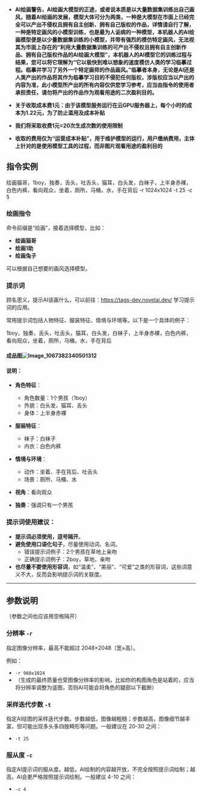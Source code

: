 - **AI绘画警告，AI绘画大模型的正途，或者说本质是以大量数据集训练出自己画风，随着AI绘画的发展，模型大体可分为两类，一种是大模型在市面上已经完全可以产出不侵权且拥有自主创新、拥有自己版权的作品，详情请自行了解，一种是特定画风的小模型训练，也是最为人诟病的一种模型，本机器人的AI绘画模型便是以少量数据集训练的小模型，并带有强烈的模仿特定画风，无法视其为市面上存在的“利用大量数据集训练的可产出不侵权且拥有自主创新作品、拥有自己版权作品的AI绘画大模型”，本机器人的AI模型它的训练过程与结果，您可以将它理解为“它以极快到难以想象的速度模仿人类的学习临摹过程。临摹并学习了另外一个特定画师的作品画风。”临摹者本身，无论是AI还是人类产出的作品将其作为临摹学习目的不侵犯任何版权，涉版权应当以产出的内容为准，此小模型所产出的所有内容仅供您学习参考，应当由指令的使用者承担责任，请勿将产出的作品作为观看用途的二次盈利目的。**

- **关于收取成本费1元：由于该模型服务运行在云GPU服务器上，每个小时的成本为1.22元，为了防止滥用及成本补贴**
- **我们将采取收费1元=20次生成次数的使用限制**
- **收取的费用仅为“运营成本补贴”，用于维护模型的运行，用户缴纳费用，主体上针对的是使用模型工具的过程，而非图片观看用途的盈利目的**

## 指令实例

绘画猫哥，1boy，独奏，舌头，吐舌头，猫耳，白头发，白袜子，上半身赤裸，白色内裤，看向观众，坐着，厕所，马桶，水，手在背后
-r 1024x1024 -t 25 -c 5


### 绘画指令

命令前缀是“绘画”，接着选择模型，比如：

- **绘画猫哥**
- **绘画1助**
- **绘画兔子**

可以根据自己想要的画风选择模型。

### 提示词

顾名思义，提示AI该画什么，可以前往：https://tags-dev.novelai.dev/ 学习提示词的应用。

常用提示词包括人物特征、服装特征、情境与环境等。以下是一个具体的例子：


1boy，独奏，舌头，吐舌头，猫耳，白头发，白袜子，上半身赤裸，白色内裤，看向观众，坐着，厕所，马桶，水，手在背后

#### 成品图![Image_1067382340501312](https://github.com/user-attachments/assets/46bcab0d-5efa-40d2-aec1-207a037d954c)
#### 说明：

- **角色特征**：
  - 角色数量：1个男孩（1boy）
  - 外貌：白头发、猫耳、舌头
  - 身体：上半身赤裸

- **服装特征**：
  - 袜子：白袜子
  - 内衣：白色内裤

- **情境与环境**：
  - 动作：坐着、手在背后、吐舌头
  - 场景：厕所、马桶、水

- **视角**：看向观众
- **独奏**：强调只有一个男孩

### 提示词使用建议：

- **提示词必须使用，逗号隔开**。
- **避免使用口语化句子**，尽量使用动词、名词。
  - 错误提示词例子：2个男孩在草地上亲吻
  - 正确提示词例子：2boy，草地，亲吻
- **也尽量不要使用形容词**，如“温柔”、“美丽”、“可爱”之类的形容词，这些词意义不大，反而会影响提示词的关联度。

---

## 参数说明
（参数之间也应该用空格隔开）
### 分辨率 `-r`
指定图像分辨率，最高不能超过 2048×2048（宽×高）。

例如：

- `-r 960x1024`
- （生成的最终质量也受图像分辨率的影响，比如你的构图角色是站着的，应当将分辨率调整为竖图，否则AI可能会将角色的腿部以下截断）

### 采样迭代步数 `-t`
指定AI绘图的采样迭代步数。步数越低，图像越粗糙；步数越高，图像细节越丰富，但可能出现多头多四肢畸形等问题。一般建议在 20-30 之间：

- `-t 25`

### 服从度 `-c`
指定AI提示词的服从度。越低，AI绘制的内容越开放，不完全按照提示词绘制；越高，AI会更严格按照提示词绘制。一般建议 4-10 之间：

- `-c 4`

